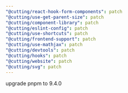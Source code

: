 ```yaml
---
"@cutting/react-hook-form-components": patch
"@cutting/use-get-parent-size": patch
"@cutting/component-library": patch
"@cutting/eslint-config": patch
"@cutting/use-shortcuts": patch
"@cutting/frontend-support": patch
"@cutting/use-mathjax": patch
"@cutting/devtools": patch
"@cutting/hooks": patch
"@cutting/website": patch
"@cutting/svg": patch
---
```


upgrade pnpm to 9.4.0
